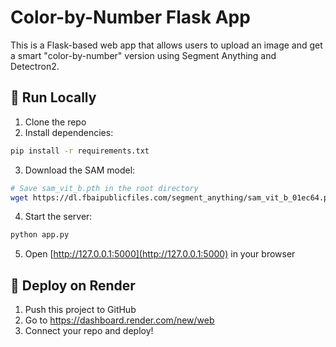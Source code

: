 # Color-by-Number Flask App

This is a Flask-based web app that allows users to upload an image and get a smart "color-by-number" version using Segment Anything and Detectron2.

## 🧪 Run Locally

1. Clone the repo
2. Install dependencies:

```bash
pip install -r requirements.txt
```

3. Download the SAM model:

```bash
# Save sam_vit_b.pth in the root directory
wget https://dl.fbaipublicfiles.com/segment_anything/sam_vit_b_01ec64.pth -O sam_vit_b.pth
```

4. Start the server:

```bash
python app.py
```

5. Open [http://127.0.0.1:5000](http://127.0.0.1:5000) in your browser

## 🚀 Deploy on Render

1. Push this project to GitHub
2. Go to https://dashboard.render.com/new/web
3. Connect your repo and deploy!
